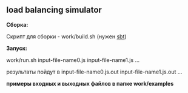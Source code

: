 load balancing simulator
---------------

**Сборка:**

Скрипт для сборки - work/build.sh (нужен [sbt])

**Запуск:**

work/run.sh input-file-name0.js input-file-name1.js ...

результаты пойдут в input-file-name0.js.out input-file-name1.js.out ...

**примеры входных и выходных файлов в папке work/examples**

[sbt]:http://www.scala-sbt.org/
